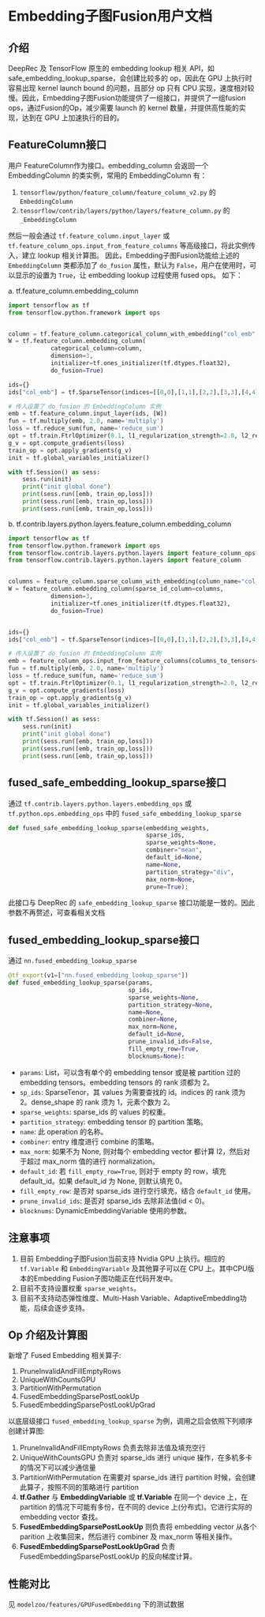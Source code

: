 # Embedding子图Fusion用户文档

## 介绍

DeepRec 及 TensorFlow 原生的 embedding lookup 相关 API，如 safe_embedding_lookup_sparse，会创建比较多的 op，因此在 GPU 上执行时容易出现 kernel launch bound 的问题，且部分 op 只有 CPU 实现，速度相对较慢。因此，Embedding子图Fusion功能提供了一组接口，并提供了一组fusion ops，通过Fusion的Op，减少需要 launch 的 kernel 数量，并提供高性能的实现，达到在 GPU 上加速执行的目的。


## FeatureColumn接口

用户 FeatureColumn作为接口。embedding_column 会返回一个 EmbeddingColumn 的类实例，常用的 EmbeddingColumn 有：

1. `tensorflow/python/feature_column/feature_column_v2.py` 的 `EmbeddingColumn`
2. `tensorflow/contrib/layers/python/layers/feature_column.py` 的 `_EmbeddingColumn`

然后一般会通过 `tf.feature_column.input_layer` 或 `tf.feature_column_ops.input_from_feature_columns` 等高级接口，将此实例传入，建立 lookup 相关计算图。
因此，Embedding子图Fusion功能给上述的 `EmbeddingColumn` 类都添加了 `do_fusion` 属性，默认为 `False`，用户在使用时，可以显示的设置为 `True`，让 embedding lookup 过程使用 fused ops。
如下：


a. tf.feature_column.embedding_column

```python
import tensorflow as tf
from tensorflow.python.framework import ops


column = tf.feature_column.categorical_column_with_embedding("col_emb", dtype=tf.dtypes.int64)
W = tf.feature_column.embedding_column(
            categorical_column=column,
            dimension=3,
            initializer=tf.ones_initializer(tf.dtypes.float32),
            do_fusion=True)

ids={}
ids["col_emb"] = tf.SparseTensor(indices=[[0,0],[1,1],[2,2],[3,3],[4,4]], values=tf.cast([1,2,3,4,5], tf.dtypes.int64), dense_shape=[5, 4])

# 传入设置了 do_fusion 的 EmbeddingColumn 实例
emb = tf.feature_column.input_layer(ids, [W])
fun = tf.multiply(emb, 2.0, name='multiply')
loss = tf.reduce_sum(fun, name='reduce_sum')
opt = tf.train.FtrlOptimizer(0.1, l1_regularization_strength=2.0, l2_regularization_strength=0.00001)
g_v = opt.compute_gradients(loss)
train_op = opt.apply_gradients(g_v)
init = tf.global_variables_initializer()

with tf.Session() as sess:
    sess.run(init)
    print("init global done")
    print(sess.run([emb, train_op,loss]))
    print(sess.run([emb, train_op,loss]))
    print(sess.run([emb, train_op,loss]))
```

b. tf.contrib.layers.python.layers.feature_column.embedding_column

```python
import tensorflow as tf
from tensorflow.python.framework import ops
from tensorflow.contrib.layers.python.layers import feature_column_ops
from tensorflow.contrib.layers.python.layers import feature_column


columns = feature_column.sparse_column_with_embedding(column_name="col_emb", dtype=tf.dtypes.int64)
W = feature_column.embedding_column(sparse_id_column=columns,
            dimension=3,
            initializer=tf.ones_initializer(tf.dtypes.float32),
            do_fusion=True)


ids={}
ids["col_emb"] = tf.SparseTensor(indices=[[0,0],[1,1],[2,2],[3,3],[4,4]], values=tf.cast([1,2,3,4,5], tf.dtypes.int64), dense_shape=[5, 4])

# 传入设置了 do_fusion 的 EmbeddingColumn 实例
emb = feature_column_ops.input_from_feature_columns(columns_to_tensors=ids, feature_columns=[W])
fun = tf.multiply(emb, 2.0, name='multiply')
loss = tf.reduce_sum(fun, name='reduce_sum')
opt = tf.train.FtrlOptimizer(0.1, l1_regularization_strength=2.0, l2_regularization_strength=0.00001)
g_v = opt.compute_gradients(loss)
train_op = opt.apply_gradients(g_v)
init = tf.global_variables_initializer()

with tf.Session() as sess:
    sess.run(init)
    print("init global done")
    print(sess.run([emb, train_op,loss]))
    print(sess.run([emb, train_op,loss]))
    print(sess.run([emb, train_op,loss]))
```
## fused_safe_embedding_lookup_sparse接口
通过 `tf.contrib.layers.python.layers.embedding_ops` 或 `tf.python.ops.embedding_ops` 中的 `fused_safe_embedding_lookup_sparse`
```python
def fused_safe_embedding_lookup_sparse(embedding_weights,
                                       sparse_ids,
                                       sparse_weights=None,
                                       combiner="mean",
                                       default_id=None,
                                       name=None,
                                       partition_strategy="div",
                                       max_norm=None,
                                       prune=True):
```
此接口与 DeepRec 的 `safe_embedding_lookup_sparse` 接口功能是一致的。因此参数不再赘述，可查看相关文档


## fused_embedding_lookup_sparse接口
通过 `nn.fused_embedding_lookup_sparse`
```python
@tf_export(v1=["nn.fused_embedding_lookup_sparse"])
def fused_embedding_lookup_sparse(params,
                                  sp_ids,
                                  sparse_weights=None,
                                  partition_strategy=None,
                                  name=None,
                                  combiner=None,
                                  max_norm=None,
                                  default_id=None,
                                  prune_invalid_ids=False,
                                  fill_empty_row=True,
                                  blocknums=None):
```
- `params`: List，可以含有单个的 embedding tensor 或是被 partition 过的 embedding tensors。embedding tensors 的 rank 须都为 2。
- `sp_ids`: SparseTenor，其 values 为需要查找的 id。indices 的 rank 须为 2。dense_shape 的 rank 须为 1，元素个数为 2。
- `sparse_weights`: sparse_ids 的 values 的权重。
- `partition_strategy`: embedding tensor 的 partition 策略。
- `name`: 此 operation 的名称。
- `combiner`: entry 维度进行 combine 的策略。
- `max_norm`: 如果不为 None, 则对每个 embedding vector 都计算 l2，然后对于超过 max_norm 值的进行 normalization。
- `default_id`: 若 `fill_empty_row=True`, 则对于 empty 的 row，填充 default_id。如果 default_id 为 None, 则默认填充 0。
- `fill_empty_row`: 是否对 sparse_ids 进行空行填充，结合 `default_id` 使用。
- `prune_invalid_ids`: 是否对 sparse_ids 去除非法值(id < 0)。
- `blocknums`: DynamicEmbeddingVariable 使用的参数。


## 注意事项

1. 目前 Embedding子图Fusion当前支持 Nvidia GPU 上执行。相应的 `tf.Variable` 和 `EmbeddingVariable` 及其他算子可以在 CPU 上。其中CPU版本的Embedding Fusion子图功能正在代码开发中。
2. 目前不支持设置权重 `sparse_weights`。
3. 目前不支持动态弹性维度、Multi-Hash Variable、AdaptiveEmbedding功能，后续会逐步支持。


## Op 介绍及计算图
新增了 Fused Embedding 相关算子:

1. PruneInvalidAndFillEmptyRows
2. UniqueWithCountsGPU
3. PartitionWithPermutation
4. FusedEmbeddingSparsePostLookUp
5. FusedEmbeddingSparsePostLookUpGrad



以底层级接口 `fused_embedding_lookup_sparse` 为例，调用之后会依照下列顺序创建计算图:

1. PruneInvalidAndFillEmptyRows 负责去除非法值及填充空行
2. UniqueWithCountsGPU 负责对 sparse_ids 进行 unique 操作，在多机多卡的情况下可以减少通信量
3. PartitionWithPermutation 在需要对 sparse_ids 进行 partition 时候，会创建此算子，按照不同的策略进行 partition
4. **tf.Gather** 与 **EmbeddingVariable** 或 **tf.Variable** 在同一个 device 上，在 partition 的情况下可能有多份，在不同的 device 上(分布式)。它进行实际的 embedding vector 查找。
5. **FusedEmbeddingSparsePostLookUp** 则负责将 embedding vector 从各个 parition 上收集回来，然后进行 combiner 及 max_norm 等相关操作。
6. **FusedEmbeddingSparsePostLookUpGrad** 负责 FusedEmbeddingSparsePostLookUp 的反向梯度计算。

## 性能对比
见 `modelzoo/features/GPUFusedEmbedding` 下的测试数据